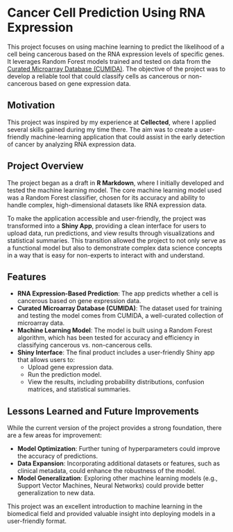 # Cancer Cell Prediction Using RNA Expression

This project focuses on using machine learning to predict the likelihood of a cell being cancerous based on the RNA expression levels of specific genes. It leverages Random Forest models trained and tested on data from the [Curated Microarray Database (CUMIDA)](https://sbcb.inf.ufrgs.br/cumida#datasets). The objective of the project was to develop a reliable tool that could classify cells as cancerous or non-cancerous based on gene expression data.

## Motivation

This project was inspired by my experience at **Cellected**, where I applied several skills gained during my time there. The aim was to create a user-friendly machine-learning application that could assist in the early detection of cancer by analyzing RNA expression data.

## Project Overview

The project began as a draft in **R Markdown**, where I initially developed and tested the machine learning model. The core machine learning model used was a Random Forest classifier, chosen for its accuracy and ability to handle complex, high-dimensional datasets like RNA expression data.

To make the application accessible and user-friendly, the project was transformed into a **Shiny App**, providing a clean interface for users to upload data, run predictions, and view results through visualizations and statistical summaries. This transition allowed the project to not only serve as a functional model but also to demonstrate complex data science concepts in a way that is easy for non-experts to interact with and understand.

## Features

- **RNA Expression-Based Prediction**: The app predicts whether a cell is cancerous based on gene expression data.
- **Curated Microarray Database (CUMIDA)**: The dataset used for training and testing the model comes from CUMIDA, a well-curated collection of microarray data.
- **Machine Learning Model**: The model is built using a Random Forest algorithm, which has been tested for accuracy and efficiency in classifying cancerous vs. non-cancerous cells.
- **Shiny Interface**: The final product includes a user-friendly Shiny app that allows users to:
  - Upload gene expression data.
  - Run the prediction model.
  - View the results, including probability distributions, confusion matrices, and statistical summaries.
  
## Lessons Learned and Future Improvements

While the current version of the project provides a strong foundation, there are a few areas for improvement:
- **Model Optimization**: Further tuning of hyperparameters could improve the accuracy of predictions.
- **Data Expansion**: Incorporating additional datasets or features, such as clinical metadata, could enhance the robustness of the model.
- **Model Generalization**: Exploring other machine learning models (e.g., Support Vector Machines, Neural Networks) could provide better generalization to new data.

This project was an excellent introduction to machine learning in the biomedical field and provided valuable insight into deploying models in a user-friendly format.

